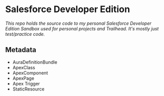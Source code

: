 # Salesforce Developer Edition 

_This repo holds the source code to my personal Salesforce Developer Edition Sandbox used for personal projects and
Trailhead. It's mostly just test/practice code._

## Metadata
 
* AuraDefinitionBundle
* ApexClass
* ApexComponent
* ApexPage
* Apex Trigger
* StaticResource